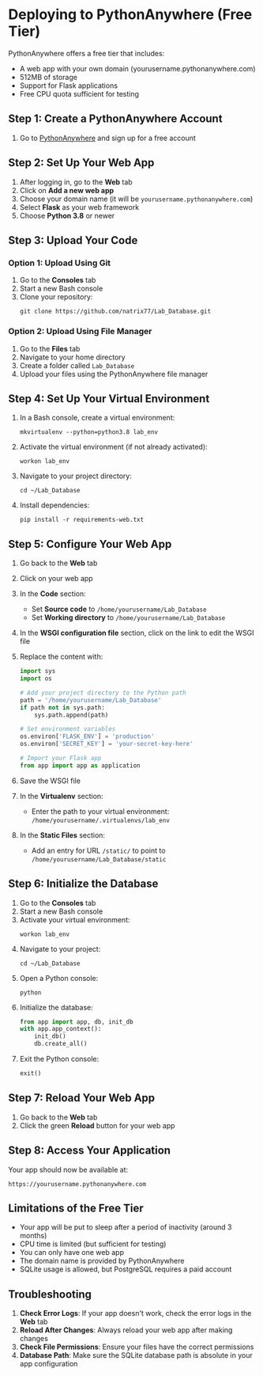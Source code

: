 # Deploying to PythonAnywhere (Free Tier)

PythonAnywhere offers a free tier that includes:
- A web app with your own domain (yourusername.pythonanywhere.com)
- 512MB of storage
- Support for Flask applications
- Free CPU quota sufficient for testing

## Step 1: Create a PythonAnywhere Account

1. Go to [PythonAnywhere](https://www.pythonanywhere.com/) and sign up for a free account

## Step 2: Set Up Your Web App

1. After logging in, go to the **Web** tab
2. Click on **Add a new web app**
3. Choose your domain name (it will be `yourusername.pythonanywhere.com`)
4. Select **Flask** as your web framework
5. Choose **Python 3.8** or newer

## Step 3: Upload Your Code

### Option 1: Upload Using Git
1. Go to the **Consoles** tab
2. Start a new Bash console
3. Clone your repository:
   ```
   git clone https://github.com/natrix77/Lab_Database.git
   ```

### Option 2: Upload Using File Manager
1. Go to the **Files** tab
2. Navigate to your home directory
3. Create a folder called `Lab_Database`
4. Upload your files using the PythonAnywhere file manager

## Step 4: Set Up Your Virtual Environment

1. In a Bash console, create a virtual environment:
   ```
   mkvirtualenv --python=python3.8 lab_env
   ```

2. Activate the virtual environment (if not already activated):
   ```
   workon lab_env
   ```

3. Navigate to your project directory:
   ```
   cd ~/Lab_Database
   ```

4. Install dependencies:
   ```
   pip install -r requirements-web.txt
   ```

## Step 5: Configure Your Web App

1. Go back to the **Web** tab
2. Click on your web app

3. In the **Code** section:
   - Set **Source code** to `/home/yourusername/Lab_Database`
   - Set **Working directory** to `/home/yourusername/Lab_Database`

4. In the **WSGI configuration file** section, click on the link to edit the WSGI file
5. Replace the content with:
   ```python
   import sys
   import os

   # Add your project directory to the Python path
   path = '/home/yourusername/Lab_Database'
   if path not in sys.path:
       sys.path.append(path)

   # Set environment variables
   os.environ['FLASK_ENV'] = 'production'
   os.environ['SECRET_KEY'] = 'your-secret-key-here'

   # Import your Flask app
   from app import app as application
   ```

6. Save the WSGI file

7. In the **Virtualenv** section:
   - Enter the path to your virtual environment: `/home/yourusername/.virtualenvs/lab_env`

8. In the **Static Files** section:
   - Add an entry for URL `/static/` to point to `/home/yourusername/Lab_Database/static`

## Step 6: Initialize the Database

1. Go to the **Consoles** tab
2. Start a new Bash console
3. Activate your virtual environment:
   ```
   workon lab_env
   ```
4. Navigate to your project:
   ```
   cd ~/Lab_Database
   ```
5. Open a Python console:
   ```
   python
   ```
6. Initialize the database:
   ```python
   from app import app, db, init_db
   with app.app_context():
       init_db()
       db.create_all()
   ```
7. Exit the Python console:
   ```python
   exit()
   ```

## Step 7: Reload Your Web App

1. Go back to the **Web** tab
2. Click the green **Reload** button for your web app

## Step 8: Access Your Application

Your app should now be available at:
```
https://yourusername.pythonanywhere.com
```

## Limitations of the Free Tier

- Your app will be put to sleep after a period of inactivity (around 3 months)
- CPU time is limited (but sufficient for testing)
- You can only have one web app
- The domain name is provided by PythonAnywhere
- SQLite usage is allowed, but PostgreSQL requires a paid account

## Troubleshooting

1. **Check Error Logs**: If your app doesn't work, check the error logs in the **Web** tab
2. **Reload After Changes**: Always reload your web app after making changes
3. **Check File Permissions**: Ensure your files have the correct permissions
4. **Database Path**: Make sure the SQLite database path is absolute in your app configuration 